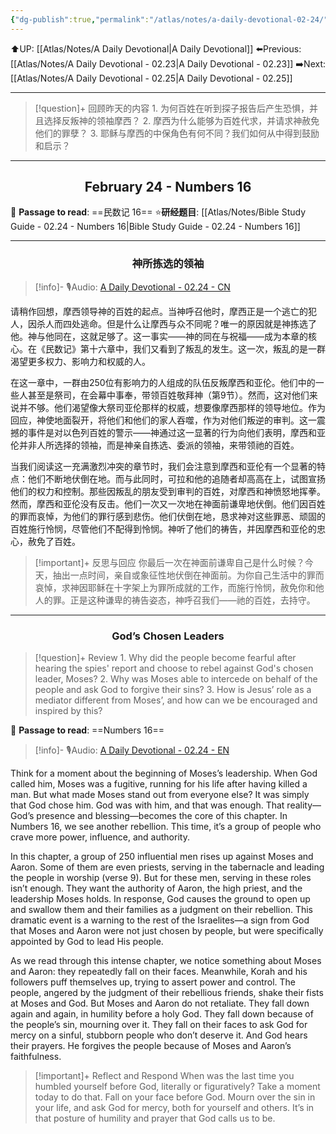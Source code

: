 ```yaml
---
{"dg-publish":true,"permalink":"/atlas/notes/a-daily-devotional-02-24/","noteIcon":""}
---
```


 ⬆️UP: [[Atlas/Notes/A Daily Devotional\|A Daily Devotional]]
⬅️Previous: [[Atlas/Notes/A Daily Devotional - 02.23\|A Daily Devotional - 02.23]]
➡️Next: [[Atlas/Notes/A Daily Devotional - 02.25\|A Daily Devotional - 02.25]]

---

> [!question]+ 回顾昨天的内容
> 1.⁠ ⁠为何百姓在听到探子报告后产生恐惧，并且选择反叛神的领袖摩西？
> 2.⁠ ⁠摩西为什么能够为百姓代求，并请求神赦免他们的罪孽？
> 3.⁠ ⁠耶稣与摩西的中保角色有何不同？我们如何从中得到鼓励和启示？


---
## <center>February 24 - Numbers 16</center>

📖 **Passage to read**: ==民数记 16==
⭐**研经题目**: [[Atlas/Notes/Bible Study Guide - 02.24 - Numbers 16\|Bible Study Guide - 02.24 - Numbers 16]]

---
### <center>神所拣选的领袖</center>

> [!info]- 🎙️Audio: [A Daily Devotional - 02.24 - CN]()

请稍作回想，摩西领导神的百姓的起点。当神呼召他时，摩西正是一个逃亡的犯人，因杀人而四处逃命。但是什么让摩西与众不同呢？唯一的原因就是神拣选了他。神与他同在，这就足够了。这一事实——神的同在与祝福——成为本章的核心。在《民数记》第十六章中，我们又看到了叛乱的发生。这一次，叛乱的是一群渴望更多权力、影响力和权威的人。

在这一章中，一群由250位有影响力的人组成的队伍反叛摩西和亚伦。他们中的一些人甚至是祭司，在会幕中事奉，带领百姓敬拜神（第9节）。然而，这对他们来说并不够。他们渴望像大祭司亚伦那样的权威，想要像摩西那样的领导地位。作为回应，神使地面裂开，将他们和他们的家人吞噬，作为对他们叛逆的审判。这一震撼的事件是对以色列百姓的警示——神通过这一显著的行为向他们表明，摩西和亚伦并非人所选择的领袖，而是神亲自拣选、委派的领袖，来带领祂的百姓。

当我们阅读这一充满激烈冲突的章节时，我们会注意到摩西和亚伦有一个显著的特点：他们不断地伏倒在地。而与此同时，可拉和他的追随者却高高在上，试图宣扬他们的权力和控制。那些因叛乱的朋友受到审判的百姓，对摩西和神愤怒地挥拳。然而，摩西和亚伦没有反击。他们一次又一次地在神面前谦卑地伏倒。他们因百姓的罪而哀悼，为他们的罪行感到悲伤。他们伏倒在地，恳求神对这些罪恶、顽固的百姓施行怜悯，尽管他们不配得到怜悯。神听了他们的祷告，并因摩西和亚伦的忠心，赦免了百姓。

> [!important]+ 反思与回应
你最后一次在神面前谦卑自己是什么时候？今天，抽出一点时间，亲自或象征性地伏倒在神面前。为你自己生活中的罪而哀悼，求神因耶稣在十字架上为罪所成就的工作，而施行怜悯，赦免你和他人的罪。正是这种谦卑的祷告姿态，神呼召我们——祂的百姓，去持守。



---
### <center>God’s Chosen Leaders</center>

> [!question]+ Review
> 1.⁠ ⁠Why did the people become fearful after hearing the spies' report and choose to rebel against God's chosen leader, Moses?
> 2.⁠ ⁠Why was Moses able to intercede on behalf of the people and ask God to forgive their sins?
> 3.⁠ ⁠How is Jesus’ role as a mediator different from Moses’, and how can we be encouraged and inspired by this?

📖 **Passage to read**: ==Numbers 16==

> [!info]- 🎙️Audio: [A Daily Devotional - 02.24 - EN]()  

Think for a moment about the beginning of Moses’s leadership. When God called him, Moses was a fugitive, running for his life after having killed a man. But what made Moses stand out from everyone else? It was simply that God chose him. God was with him, and that was enough. That reality—God’s presence and blessing—becomes the core of this chapter. In Numbers 16, we see another rebellion. This time, it’s a group of people who crave more power, influence, and authority.

In this chapter, a group of 250 influential men rises up against Moses and Aaron. Some of them are even priests, serving in the tabernacle and leading the people in worship (verse 9). But for these men, serving in these roles isn’t enough. They want the authority of Aaron, the high priest, and the leadership Moses holds. In response, God causes the ground to open up and swallow them and their families as a judgment on their rebellion. This dramatic event is a warning to the rest of the Israelites—a sign from God that Moses and Aaron were not just chosen by people, but were specifically appointed by God to lead His people.

As we read through this intense chapter, we notice something about Moses and Aaron: they repeatedly fall on their faces. Meanwhile, Korah and his followers puff themselves up, trying to assert power and control. The people, angered by the judgment of their rebellious friends, shake their fists at Moses and God. But Moses and Aaron do not retaliate. They fall down again and again, in humility before a holy God. They fall down because of the people’s sin, mourning over it. They fall on their faces to ask God for mercy on a sinful, stubborn people who don’t deserve it. And God hears their prayers. He forgives the people because of Moses and Aaron’s faithfulness.

> [!important]+ Reflect and Respond
When was the last time you humbled yourself before God, literally or figuratively? Take a moment today to do that. Fall on your face before God. Mourn over the sin in your life, and ask God for mercy, both for yourself and others. It’s in that posture of humility and prayer that God calls us to be.
























